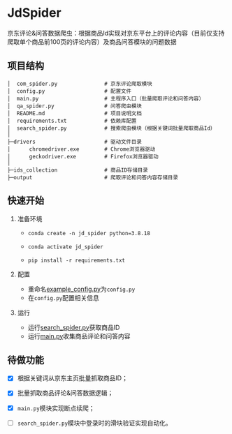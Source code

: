 # JdSpider

京东评论&问答数据爬虫：根据商品Id实现对京东平台上的评论内容（目前仅支持爬取单个商品前100页的评论内容）及商品问答模块的问题数据

## 项目结构

```
│  com_spider.py               # 京东评论爬取模块
│  config.py                   # 配置文件
│  main.py                     # 主程序入口（批量爬取评论和问答内容）
│  qa_spider.py                # 问答爬虫模块
│  README.md                   # 项目说明文档
│  requirements.txt            # 依赖库配置
│  search_spider.py            # 搜索爬虫模块（根据关键词批量爬取商品Id）
│
├─drivers                      # 驱动文件目录
│      chromedriver.exe        # Chrome浏览器驱动
│      geckodriver.exe         # Firefox浏览器驱动
│
├─ids_collection               # 商品ID存储目录
├─output                       # 爬取评论和问答内容存储目录

```

## 快速开始

1. 准备环境

   - `conda create -n jd_spider python=3.8.18`

   - `conda activate jd_spider`

   - `pip install -r requirements.txt`

2. 配置

   - 重命名[example_config.py](./config.py)为`config.py`
   - 在`config.py`配置相关信息

3. 运行

   - 运行[search_spider.py](./search_spider.py)获取商品ID
   - 运行[main.py](./main.py)收集商品评论和问答内容

## 待做功能

- [x] 根据关键词从京东主页批量抓取商品ID；
- [x] 批量抓取商品评论&问答数据逻辑；
- [x] `main.py`模块实现断点续爬；
- [ ] `search_spider.py`模块中登录时的滑块验证实现自动化。

